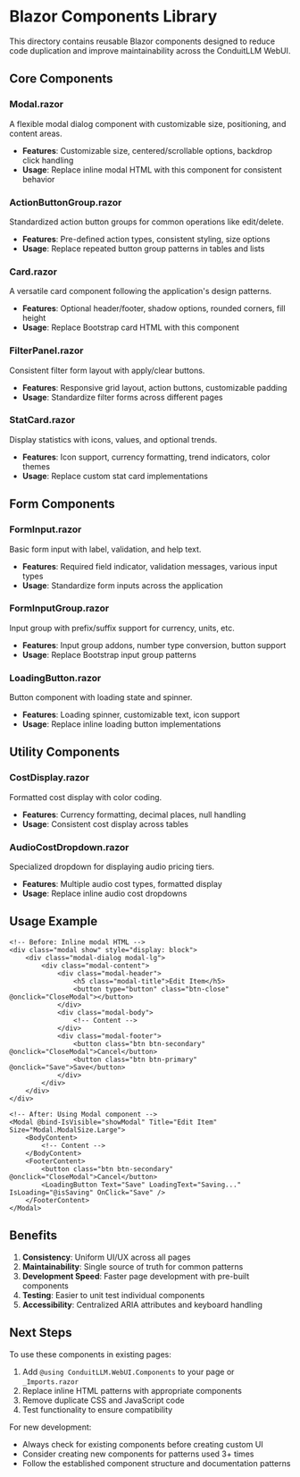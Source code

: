# Blazor Components Library

This directory contains reusable Blazor components designed to reduce code duplication and improve maintainability across the ConduitLLM WebUI.

## Core Components

### Modal.razor
A flexible modal dialog component with customizable size, positioning, and content areas.
- **Features**: Customizable size, centered/scrollable options, backdrop click handling
- **Usage**: Replace inline modal HTML with this component for consistent behavior

### ActionButtonGroup.razor
Standardized action button groups for common operations like edit/delete.
- **Features**: Pre-defined action types, consistent styling, size options
- **Usage**: Replace repeated button group patterns in tables and lists

### Card.razor
A versatile card component following the application's design patterns.
- **Features**: Optional header/footer, shadow options, rounded corners, fill height
- **Usage**: Replace Bootstrap card HTML with this component

### FilterPanel.razor
Consistent filter form layout with apply/clear buttons.
- **Features**: Responsive grid layout, action buttons, customizable padding
- **Usage**: Standardize filter forms across different pages

### StatCard.razor
Display statistics with icons, values, and optional trends.
- **Features**: Icon support, currency formatting, trend indicators, color themes
- **Usage**: Replace custom stat card implementations

## Form Components

### FormInput.razor
Basic form input with label, validation, and help text.
- **Features**: Required field indicator, validation messages, various input types
- **Usage**: Standardize form inputs across the application

### FormInputGroup.razor
Input group with prefix/suffix support for currency, units, etc.
- **Features**: Input group addons, number type conversion, button support
- **Usage**: Replace Bootstrap input group patterns

### LoadingButton.razor
Button component with loading state and spinner.
- **Features**: Loading spinner, customizable text, icon support
- **Usage**: Replace inline loading button implementations

## Utility Components

### CostDisplay.razor
Formatted cost display with color coding.
- **Features**: Currency formatting, decimal places, null handling
- **Usage**: Consistent cost display across tables

### AudioCostDropdown.razor
Specialized dropdown for displaying audio pricing tiers.
- **Features**: Multiple audio cost types, formatted display
- **Usage**: Replace inline audio cost dropdowns

## Usage Example

```razor
<!-- Before: Inline modal HTML -->
<div class="modal show" style="display: block">
    <div class="modal-dialog modal-lg">
        <div class="modal-content">
            <div class="modal-header">
                <h5 class="modal-title">Edit Item</h5>
                <button type="button" class="btn-close" @onclick="CloseModal"></button>
            </div>
            <div class="modal-body">
                <!-- Content -->
            </div>
            <div class="modal-footer">
                <button class="btn btn-secondary" @onclick="CloseModal">Cancel</button>
                <button class="btn btn-primary" @onclick="Save">Save</button>
            </div>
        </div>
    </div>
</div>

<!-- After: Using Modal component -->
<Modal @bind-IsVisible="showModal" Title="Edit Item" Size="Modal.ModalSize.Large">
    <BodyContent>
        <!-- Content -->
    </BodyContent>
    <FooterContent>
        <button class="btn btn-secondary" @onclick="CloseModal">Cancel</button>
        <LoadingButton Text="Save" LoadingText="Saving..." IsLoading="@isSaving" OnClick="Save" />
    </FooterContent>
</Modal>
```

## Benefits

1. **Consistency**: Uniform UI/UX across all pages
2. **Maintainability**: Single source of truth for common patterns
3. **Development Speed**: Faster page development with pre-built components
4. **Testing**: Easier to unit test individual components
5. **Accessibility**: Centralized ARIA attributes and keyboard handling

## Next Steps

To use these components in existing pages:
1. Add `@using ConduitLLM.WebUI.Components` to your page or `_Imports.razor`
2. Replace inline HTML patterns with appropriate components
3. Remove duplicate CSS and JavaScript code
4. Test functionality to ensure compatibility

For new development:
- Always check for existing components before creating custom UI
- Consider creating new components for patterns used 3+ times
- Follow the established component structure and documentation patterns